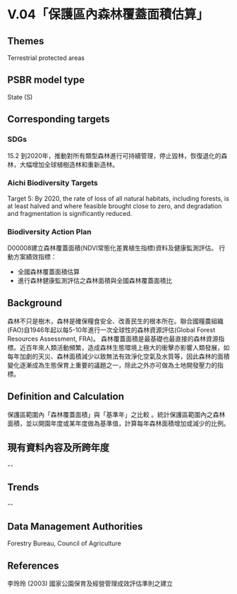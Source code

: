 # V.04「保護區內森林覆蓋面積估算」

<script type="text/javascript" src="http://cdn.mathjax.org/mathjax/latest/MathJax.js?config=TeX-AMS-MML_HTMLorMML"></script>

## Themes
Terrestrial protected areas
## PSBR model type
State (S)
## Corresponding targets
### SDGs
15.2 到2020年，推動對所有類型森林進行可持續管理，停止毀林，恢復退化的森林，大幅增加全球植樹造林和重新造林。
### Aichi Biodiversity Targets
Target 5: By 2020, the rate of loss of all natural habitats, including forests, is at least halved and where feasible brought close to zero, and degradation and fragmentation is significantly reduced.
### Biodiversity Action Plan
D00008建立森林覆蓋面積(NDVI常態化差異植生指標)資料及健康監測評估。 行動方案績效指標：
* 全國森林覆蓋面積估算
* 進行森林健康監測評估之森林面積與全國森林覆蓋面積比
## Background
森林不只是樹木，森林是確保糧食安全、改善民生的根本所在。聯合國糧農組織(FAO)自1946年起以每5-10年進行一次全球性的森林資源評估(Global Forest Resources Assessment, FRA)。 森林覆蓋面積是最基礎也最直接的森林資源指標。近百年來人類活動頻繁，造成森林生態環境上極大的衝擊亦影響人類發展，如每年加劇的天災、森林面積減少以致無法有效淨化空氣及水質等，因此森林的面積變化逐漸成為生態保育上重要的議題之一，除此之外亦可做為土地開發壓力的指標。
## Definition and Calculation

保護區範圍內「森林覆蓋面積」與「基準年」之比較 。統計保護區範圍內之森林面積，並以開園年度或某年度做為基準值，計算每年森林面積增加或減少的比例。

## 現有資料內容及所跨年度
--
## Trends
--
## Data Management Authorities
Forestry Bureau, Council of Agriculture
## References
李玲玲 (2003) 國家公園保育及經營管理成效評估準則之建立
